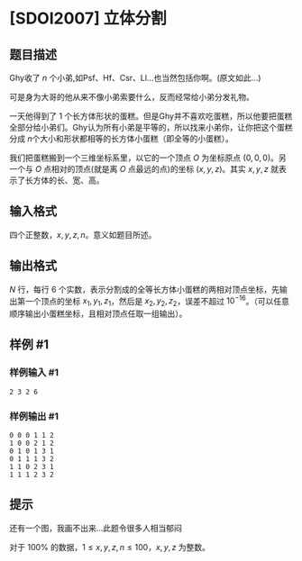 # [SDOI2007] 立体分割

## 题目描述

Ghy收了 $n$ 个小弟,如Psf、Hf、Csr、Ll...也当然包括你啊。(原文如此...)

可是身为大哥的他从来不像小弟索要什么，反而经常给小弟分发礼物。

一天他得到了 $1$ 个长方体形状的蛋糕。但是Ghy并不喜欢吃蛋糕，所以他要把蛋糕全部分给小弟们。Ghy认为所有小弟是平等的，所以找来小弟你，让你把这个蛋糕分成 $n$个大小和形状都相等的长方体小蛋糕（即全等的小蛋糕）。

我们把蛋糕搬到一个三维坐标系里，以它的一个顶点 $O$ 为坐标原点 $(0,0,0)$。另一个与 $O$ 点相对的顶点(就是离 $O$ 点最远的点)的坐标 $(x,y,z)$。其实 $x,y,z$ 就表示了长方体的长、宽、高。

## 输入格式

四个正整数，$x,y,z,n$。意义如题目所述。

## 输出格式

$N$ 行，每行 $6$ 个实数，表示分割成的全等长方体小蛋糕的两相对顶点坐标，先输出第一个顶点的坐标 $x_1,y_1,z_1$，然后是 $x_2,y_2,z_2$，误差不超过 $10^{-16}$。（可以任意顺序输出小蛋糕坐标，且相对顶点任取一组输出）。

## 样例 #1

### 样例输入 #1
```
2 3 2 6
```

### 样例输出 #1

```
0 0 0 1 1 2
1 0 0 2 1 2
0 1 0 1 3 1
0 1 1 1 3 2
1 1 0 2 3 1
1 1 1 2 3 2
```

## 提示

还有一个图，我画不出来...此题令很多人相当郁闷

对于 $100\%$ 的数据，$1\leq x,y,z,n\leq 100$，$x,y,z$ 为整数。
